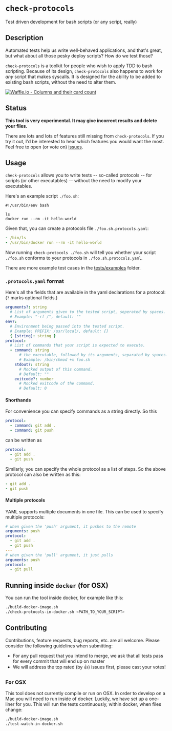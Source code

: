 # `check-protocols`

Test driven development for bash scripts (or any script, really)

## Description

Automated tests help us write well-behaved applications, and that's great, but
what about all those pesky deploy scripts? How do we test those?

`check-protocols` is a toolkit for people who wish to apply TDD to bash
scripting. Because of its design, `check-protocols` also happens to work for
*any* script that makes syscalls. It is designed for the ability to be added
to existing bash scripts, without the need to alter them.

 [![Waffle.io - Columns and their card count](https://badge.waffle.io/Originate/check-protocols.svg?columns=all)](https://waffle.io/Originate/check-protocols)

## Status

**This tool is very experimental. It may give incorrect results and delete your
files.**

There are lots and lots of features still missing from `check-protocols`. If you
try it out, I'd be interested to hear which features you would want the most.
Feel free to open (or vote on)
[issues](https://github.com/Originate/check-protocols/issues).

## Usage

`check-protocols` allows you to write tests -- so-called protocols -- for
scripts (or other executables) -- without the need to modify your executables.

Here's an example script `./foo.sh`:

```shell
#!/usr/bin/env bash

ls
docker run --rm -it hello-world
```

Given that, you can create a protocols file `./foo.sh.protocols.yaml`:

```yaml
- /bin/ls
- /usr/bin/docker run --rm -it hello-world
```

Now running `check-protocols ./foo.sh` will tell you whether your script
`./foo.sh` conforms to your protocols in `./foo.sh.protocols.yaml`.

There are more example test cases in the [tests/examples](./tests/examples)
folder.

### `.protocols.yaml` format

Here's all the fields that are available in the yaml declarations for a
protocol: (`?` marks optional fields.)

``` yaml
arguments?: string
  # List of arguments given to the tested script, seperated by spaces.
  # Example: "-rf /", default: ""
env?:
  # Environment being passed into the tested script.
  # Example: PREFIX: /usr/local/, default: {}
  { [string]: string }
protocol:
  # List of commands that your script is expected to execute.
  - command: string
      # the executable, followed by its arguments, separated by spaces.
      # Example: /bin/chmod +x foo.sh
    stdout?: string
      # Mocked output of this command.
      # Default: ""
    exitcode?: number
      # Mocked exitcode of the command.
      # Default: 0
```

#### Shorthands

For convenience you can specify commands as a string directly. So this

``` yaml
protocol:
  - command: git add .
  - command: git push
```

can be written as

``` yaml
protocol:
  - git add .
  - git push
```

Similarly, you can specify the whole protocol as a list of steps. So the above protocol can also be written as this:

``` yaml
- git add .
- git push
```

#### Multiple protocols

YAML supports multiple documents in one file. This can be used to specify multiple protocols:

``` yaml
# when given the 'push' argument, it pushes to the remote
arguments: push
protocol:
  - git add .
  - git push
---
# when given the 'pull' argument, it just pulls
arguments: push
protocol:
  - git pull
```

## Running inside `docker` (for OSX)

You can run the tool inside docker, for example like this:

``` bash
./build-docker-image.sh
./check-protocols-in-docker.sh <PATH_TO_YOUR_SCRIPT>
```

## Contributing

Contributions, feature requests, bug reports, etc. are all welcome. Please consider the following guidelines
when submitting:

* For any pull request that you intend to merge, we ask that all tests pass for every commit that will end up on master
* We will address the top rated (by :thumbsup:) issues first, please cast your votes!

### For OSX

This tool does not currently compile or run on OSX. In order to develop on a Mac you will need to
run inside of docker. Luckily, we have set up a one-liner for you. This will run the tests continuously,
within docker, when files change:

``` bash
./build-docker-image.sh
./test-watch-in-docker.sh
```

